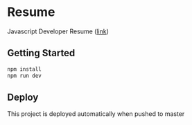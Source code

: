 # Resume

Javascript Developer Resume ([link](https://leejh3224.github.io/resume/))

## Getting Started

```bash
npm install
npm run dev
```

## Deploy

This project is deployed automatically when pushed to master
